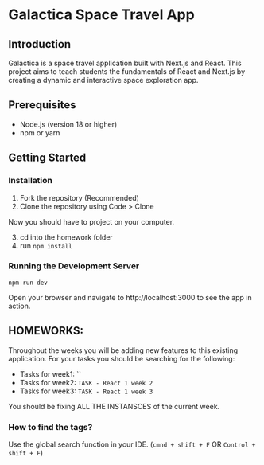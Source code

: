 # Galactica Space Travel App

## Introduction
Galactica is a space travel application built with Next.js and React. This project aims to teach students the fundamentals of React and Next.js by creating a dynamic and interactive space exploration app.

## Prerequisites
- Node.js (version 18 or higher)
- npm or yarn

## Getting Started

### Installation
1. Fork the repository (Recommended)
2. Clone the repository using Code > Clone

Now you should have to project on your computer.

3. cd into the homework folder
4. run `npm install`


### Running the Development Server

`npm run dev`

Open your browser and navigate to http://localhost:3000 to see the app in action.

## HOMEWORKS:

Throughout the weeks you will be adding new features to this existing application.
For your tasks you should be searching for the following:

- Tasks for week1: ``
- Tasks for week2: `TASK - React 1 week 2`
- Tasks for week3: `TASK - React 1 week 3`

You should be fixing ALL THE INSTANSCES of the current week.

### How to find the tags?

Use the global search function in your IDE. (`cmnd + shift + F` OR `Control + shift + F`)